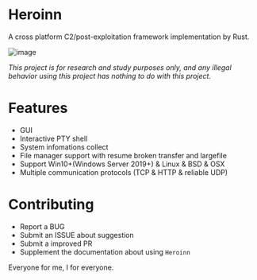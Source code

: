 # Heroinn
A cross platform C2/post-exploitation framework implementation by Rust.

![image]( https://github.com/b23r0/Heroinn/blob/master/image/ui.jpg)

_This project is for research and study purposes only, and any illegal behavior using this project has nothing to do with this project._

# Features

* GUI
* Interactive PTY shell
* System infomations collect
* File manager support with resume broken transfer and largefile
* Support Win10+(Windows Server 2019+) & Linux & BSD & OSX
* Multiple communication protocols (TCP & HTTP & reliable UDP)

# Contributing

* Report a BUG
* Submit an ISSUE about suggestion
* Submit a improved PR
* Supplement the documentation about using `Heroinn`

Everyone for me, I for everyone.
